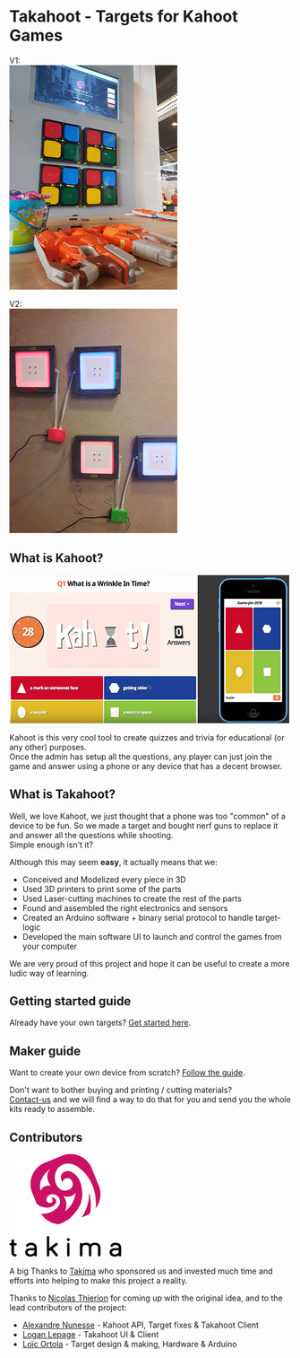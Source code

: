 # Takahoot - Targets for Kahoot Games

V1:  
![Takahoot in action](docs/docs/assets/takahoot-on-stand.jpg)

V2:  
![Takahoot v2 in action](docs/docs/assets/takahoot-v2-wip.jpg)


## What is Kahoot?
![Kahoot screenshot](docs/docs/assets/kahoot-screenshot.jpg)

Kahoot is this very cool tool to create quizzes and trivia for educational (or any other) purposes.  
Once the admin has setup all the questions, any player can just join the game and answer using a phone or any device that has a decent browser.

## What is Takahoot?
Well, we love Kahoot, we just thought that a phone was too "common" of a device to be fun.
So we made a target and bought nerf guns to replace it and answer all the questions while shooting.  
Simple enough isn't it?

Although this may seem **easy**, it actually means that we:
 * Conceived and Modelized every piece in 3D
 * Used 3D printers to print some of the parts
 * Used Laser-cutting machines to create the rest of the parts
 * Found and assembled the right electronics and sensors
 * Created an Arduino software + binary serial protocol to handle target-logic
 * Developed the main software UI to launch and control the games from your computer



We are very proud of this project and hope it can be useful to create a more ludic way of learning.

## Getting started guide

Already have your own targets? [Get started here](https://resourcepool.github.io/takahoot).

## Maker guide
Want to create your own device from scratch? [Follow the guide](https://resourcepool.github.io/takahoot).

Don't want to bother buying and printing / cutting materials?  
[Contact-us](mailto:loic@takima.fr) and we will find a way to do that for you and send you the whole kits ready to assemble.

## Contributors

![Logo Takima](docs/docs/assets/takima-logo.png)

A big Thanks to [Takima](https://www.takima.fr) who sponsored us and invested much time and efforts into helping to make this project a reality.  

Thanks to [Nicolas Thierion](https://github.com/NicolasThierion) for coming up with the original idea, and to the lead contributors of the project:  
 * [Alexandre Nunesse](https://github.com/anunesse) - Kahoot API, Target fixes & Takahoot Client
 * [Logan Lepage](https://github.com/loganlepage) - Takahoot UI & Client
 * [Loïc Ortola](https://github.com/loicortola) - Target design & making, Hardware & Arduino
